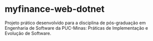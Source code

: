 # myfinance-web-dotnet
Projeto prático desenvolvido para a disciplina de pós-graduação em Engenharia de Software da PUC-Minas: Práticas de Implementação e Evolução de Software.
